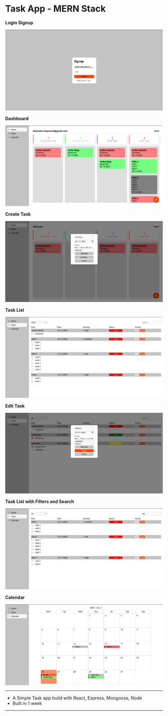 #   Task App - MERN Stack

**Login Signup**

![screenshot](/Screenshot/screenshot01.png)

**Dashboard**

![screenshot](/Screenshot/screenshot02.png)

**Create Task**

![screenshot](/Screenshot/screenshot03.png)

**Task List**

![screenshot](/Screenshot/screenshot04.png)

**Edit Task**

![screenshot](/Screenshot/screenshot05.png)

**Task List with Filters and Search**

![screenshot](/Screenshot/screenshot06.png)

**Calendar**

![screenshot](/Screenshot/screenshot07.png)

---

-   A Simple Task app build with React, Express, Mongoose, Node
-   Built in 1 week

---